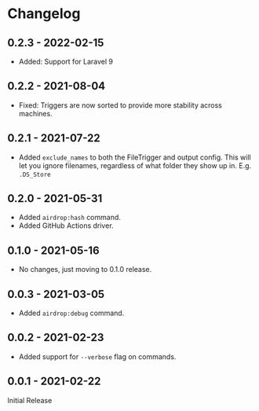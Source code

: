 # Changelog

## 0.2.3 - 2022-02-15
- Added: Support for Laravel 9

## 0.2.2 - 2021-08-04
- Fixed: Triggers are now sorted to provide more stability across machines.

## 0.2.1 - 2021-07-22
- Added `exclude_names` to both the FileTrigger and output config. This will let you ignore filenames, regardless of what folder they show up in. E.g. `.DS_Store`

## 0.2.0 - 2021-05-31

- Added `airdrop:hash` command.
- Added GitHub Actions driver.

## 0.1.0 - 2021-05-16

- No changes, just moving to 0.1.0 release.

## 0.0.3 - 2021-03-05

- Added `airdrop:debug` command.

## 0.0.2 - 2021-02-23

- Added support for `--verbose` flag on commands.

## 0.0.1 - 2021-02-22

Initial Release
